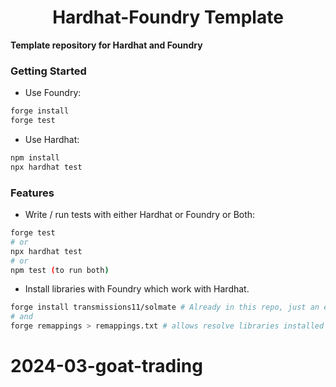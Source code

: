# <h1 align="center"> Hardhat-Foundry Template </h1>

**Template repository for Hardhat and Foundry**

### Getting Started

- Use Foundry:

```bash
forge install
forge test
```

- Use Hardhat:

```bash
npm install
npx hardhat test
```

### Features

- Write / run tests with either Hardhat or Foundry or Both:

```bash
forge test
# or
npx hardhat test
# or
npm test (to run both)
```

- Install libraries with Foundry which work with Hardhat.

```bash
forge install transmissions11/solmate # Already in this repo, just an example
# and
forge remappings > remappings.txt # allows resolve libraries installed with forge or npm
```
# 2024-03-goat-trading
